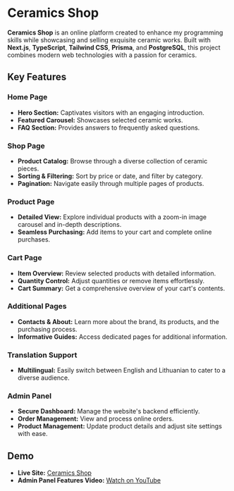 # Ceramics Shop

**Ceramics Shop** is an online platform created to enhance my programming skills while showcasing and selling exquisite ceramic works. Built with **Next.js**, **TypeScript**, **Tailwind CSS**, **Prisma**, and **PostgreSQL**, this project combines modern web technologies with a passion for ceramics.

## Key Features

### Home Page
- **Hero Section:** Captivates visitors with an engaging introduction.
- **Featured Carousel:** Showcases selected ceramic works.
- **FAQ Section:** Provides answers to frequently asked questions.

### Shop Page
- **Product Catalog:** Browse through a diverse collection of ceramic pieces.
- **Sorting & Filtering:** Sort by price or date, and filter by category.
- **Pagination:** Navigate easily through multiple pages of products.

### Product Page
- **Detailed View:** Explore individual products with a zoom-in image carousel and in-depth descriptions.
- **Seamless Purchasing:** Add items to your cart and complete online purchases.

### Cart Page
- **Item Overview:** Review selected products with detailed information.
- **Quantity Control:** Adjust quantities or remove items effortlessly.
- **Cart Summary:** Get a comprehensive overview of your cart's contents.

### Additional Pages
- **Contacts & About:** Learn more about the brand, its products, and the purchasing process.
- **Informative Guides:** Access dedicated pages for additional information.

### Translation Support
- **Multilingual:** Easily switch between English and Lithuanian to cater to a diverse audience.

### Admin Panel
- **Secure Dashboard:** Manage the website's backend efficiently.
- **Order Management:** View and process online orders.
- **Product Management:** Update product details and adjust site settings with ease.

## Demo

- **Live Site:** [Ceramics Shop](https://ceramics-shop.vercel.app/)
- **Admin Panel Features Video:** [Watch on YouTube](https://www.youtube.com/watch?v=Hjx8vgaFqB4)
